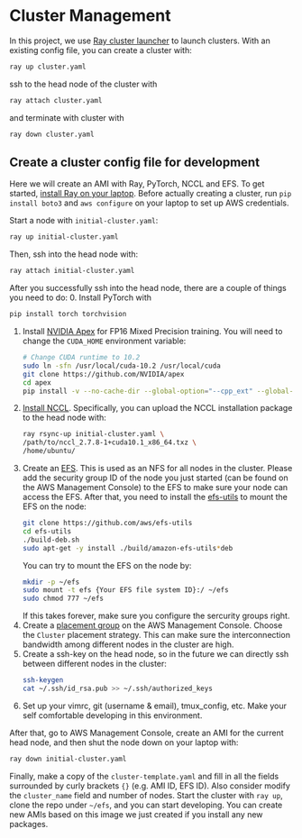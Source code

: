 # Cluster Management

In this project, we use [Ray cluster launcher](https://docs.ray.io/en/latest/cluster/launcher.html) to launch clusters. With an existing config file, you can create a cluster with:
```bash
ray up cluster.yaml
``` 
ssh to the head node of the cluster with
```bash
ray attach cluster.yaml
```
and terminate with cluster with
```bash
ray down cluster.yaml
```

## Create a cluster config file for development

Here we will create an AMI with Ray, PyTorch, NCCL and EFS. To get started, [install Ray on your laptop](https://docs.ray.io/en/latest/installation.html). Before actually creating a cluster, run `pip install boto3` and `aws configure` on your laptop to set up AWS credentials.

Start a node with `initial-cluster.yaml`:

```bash
ray up initial-cluster.yaml
```

Then, ssh into the head node with:

```bash
ray attach initial-cluster.yaml
```

After you successfully ssh into the head node, there are a couple of things you need to do:
0. Install PyTorch with 
   ```bash
   pip install torch torchvision
   ```
1. Install [NVIDIA Apex](https://github.com/nvidia/apex) for FP16 Mixed Precision training. You will need to change the `CUDA_HOME` environment variable:
   ```bash
   # Change CUDA runtime to 10.2
   sudo ln -sfn /usr/local/cuda-10.2 /usr/local/cuda
   git clone https://github.com/NVIDIA/apex
   cd apex
   pip install -v --no-cache-dir --global-option="--cpp_ext" --global-option="--cuda_ext" ./
   ```
2. [Install NCCL](../nccl/README.md). Specifically, you can upload the NCCL installation package to the head node with:
    ```bash
    ray rsync-up initial-cluster.yaml \
    /path/to/nccl_2.7.8-1+cuda10.1_x86_64.txz \
    /home/ubuntu/
    ```
3. Create an [EFS](https://console.aws.amazon.com/efs). This is used as an NFS for all nodes in the cluster. Please add the security group ID of the node you just started (can be found on the AWS Management Console) to the EFS to make sure your node can access the EFS. After that, you need to install the [efs-utils](https://docs.aws.amazon.com/efs/latest/ug/installing-other-distro.html) to mount the EFS on the node:
   ```bash
   git clone https://github.com/aws/efs-utils
   cd efs-utils
   ./build-deb.sh
   sudo apt-get -y install ./build/amazon-efs-utils*deb
   ```
   You can try to mount the EFS on the node by:
   ```bash
   mkdir -p ~/efs
   sudo mount -t efs {Your EFS file system ID}:/ ~/efs
   sudo chmod 777 ~/efs
   ```
   If this takes forever, make sure you configure the sercurity groups right.
4. Create a [placement group](https://docs.aws.amazon.com/AWSEC2/latest/UserGuide/placement-groups.html) on the AWS Management Console. Choose the `Cluster` placement strategy. This can make sure the interconnection bandwidth among different nodes in the cluster are high.
5. Create a ssh-key on the head node, so in the future we can directly ssh between different nodes in the cluster:
   ```bash
   ssh-keygen
   cat ~/.ssh/id_rsa.pub >> ~/.ssh/authorized_keys
   ```
6. Set up your vimrc, git (username & email), tmux_config, etc. Make your self comfortable developing in this environment.

After that, go to AWS Management Console, create an AMI for the current head node, and then shut the node down on your laptop with:
```bash
ray down initial-cluster.yaml
```

Finally, make a copy of the `cluster-template.yaml` and fill in all the fields surrounded by curly brackets `{}` (e.g. AMI ID, EFS ID). Also consider modify the `cluster_name` field and number of nodes. Start the cluster with `ray up`, clone the repo under `~/efs`, and you can start developing. You can create new AMIs based on this image we just created if you install any new packages.

